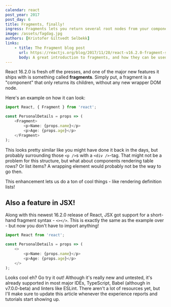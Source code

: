 ```yaml
---
calendar: react
post_year: 2017
post_day: 6
title: Fragments, finally!
ingress: Fragments lets you return several root nodes from your components. Finally we can skip those pesky container divs!
image: /assets/fagdag.jpg
authors: [Kristofer Giltvedt Selbekk]
links:
    - title: The Fragment blog post
      url: https://reactjs.org/blog/2017/11/28/react-v16.2.0-fragment-support.html
      body: A great introduction to fragments, and how they can be used
---
```


React 16.2.0 is fresh off the presses, and one of the major new features it ships with is something called **fragments**.
Simply put, a fragment is a "component" that only returns its children, without any new wrapper DOM node.

Here's an example on how it can look:

```javascript
import React, { Fragment } from 'react';

const PersonalDetails = props => (
    <Fragment>
        <p>Name: {props.name}</p>
        <p>Age: {props.age}</p>
    </Fragment>
);
```

This looks pretty similar like you might have done it back in the days, but probably surrounding those `<p />`s with
a `<div />`-tag. That might not be a problem for this structure, but what about components rendering table rows? Or
list items? A wrapping element would probably not be the way to go then.

This enhancement lets us do a ton of cool things - like rendering definition lists!

## Also a feature in JSX!

Along with this newest 16.2.0 release of React, JSX got support for a short-hand fragment syntax - `<></>`. This is
exactly the same as the example over - but now you don't have to import anything!

```javascript
import React from 'react';

const PersonalDetails = props => (
    <>
        <p>Name: {props.name}</p>
        <p>Age: {props.age}</p>
    </>
);
```

Looks cool eh? Go try it out! Although it's really new and untested, it's already supported in most major IDEs,
TypeScript, Babel (although in v7.0.0-beta) and linters like ESLint. There aren't a lot of resources yet, but I'll make
sure to update this article whenever the experience reports and tutorials start showing up.

